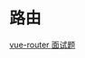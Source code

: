 <!--
 * @Descripttion: 
 * @version: 
 * @Author: matias tang
 * @Date: 2020-11-02 17:35:41
 * @LastEditors: matias tang
 * @LastEditTime: 2020-11-02 17:36:10
-->
# 路由

[vue-router 面试题](https://www.jianshu.com/p/93d3ed7fcda6)